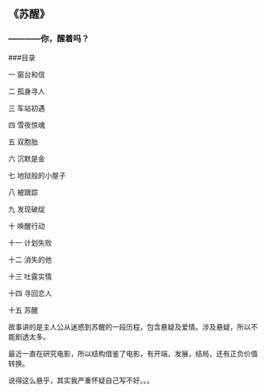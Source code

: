 
## 《苏醒》

### ————你，醒着吗？

###目录

一 窗台和信

二 孤身寻人

三 车站初遇

四 雪夜惊魂

五 双胞胎

六 沉默是金

七 地狱般的小屋子

八 被跟踪

九 发现破绽

十 唤醒行动

十一 计划失败

十二 消失的他

十三 吐露实情

十四 寻回恋人

十五 苏醒

故事讲的是主人公从迷惑到苏醒的一段历程，包含悬疑及爱情。涉及悬疑，所以不能剧透太多。

最近一直在研究电影，所以结构借鉴了电影，有开端，发展，结局，还有正负价值转换。

说得这么悬乎，其实我严重怀疑自己写不好。。。












